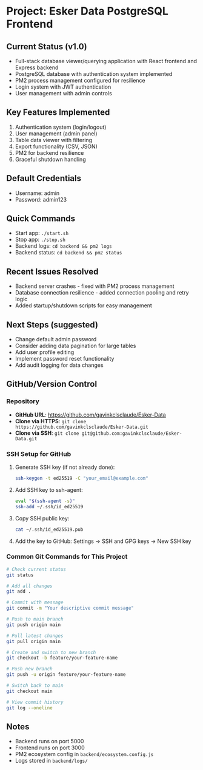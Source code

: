 # Project: Esker Data PostgreSQL Frontend

## Current Status (v1.0)
- Full-stack database viewer/querying application with React frontend and Express backend
- PostgreSQL database with authentication system implemented
- PM2 process management configured for resilience
- Login system with JWT authentication
- User management with admin controls

## Key Features Implemented
1. Authentication system (login/logout)
2. User management (admin panel)
3. Table data viewer with filtering
4. Export functionality (CSV, JSON)
5. PM2 for backend resilience
6. Graceful shutdown handling

## Default Credentials
- Username: admin
- Password: admin123

## Quick Commands
- Start app: `./start.sh`
- Stop app: `./stop.sh`
- Backend logs: `cd backend && pm2 logs`
- Backend status: `cd backend && pm2 status`

## Recent Issues Resolved
- Backend server crashes - fixed with PM2 process management
- Database connection resilience - added connection pooling and retry logic
- Added startup/shutdown scripts for easy management

## Next Steps (suggested)
- Change default admin password
- Consider adding data pagination for large tables
- Add user profile editing
- Implement password reset functionality
- Add audit logging for data changes

## GitHub/Version Control

### Repository
- **GitHub URL**: https://github.com/gavinkclsclaude/Esker-Data
- **Clone via HTTPS**: `git clone https://github.com/gavinkclsclaude/Esker-Data.git`
- **Clone via SSH**: `git clone git@github.com:gavinkclsclaude/Esker-Data.git`

### SSH Setup for GitHub
1. Generate SSH key (if not already done):
   ```bash
   ssh-keygen -t ed25519 -C "your_email@example.com"
   ```
2. Add SSH key to ssh-agent:
   ```bash
   eval "$(ssh-agent -s)"
   ssh-add ~/.ssh/id_ed25519
   ```
3. Copy SSH public key:
   ```bash
   cat ~/.ssh/id_ed25519.pub
   ```
4. Add the key to GitHub: Settings → SSH and GPG keys → New SSH key

### Common Git Commands for This Project
```bash
# Check current status
git status

# Add all changes
git add .

# Commit with message
git commit -m "Your descriptive commit message"

# Push to main branch
git push origin main

# Pull latest changes
git pull origin main

# Create and switch to new branch
git checkout -b feature/your-feature-name

# Push new branch
git push -u origin feature/your-feature-name

# Switch back to main
git checkout main

# View commit history
git log --oneline
```

## Notes
- Backend runs on port 5000
- Frontend runs on port 3000
- PM2 ecosystem config in `backend/ecosystem.config.js`
- Logs stored in `backend/logs/`
